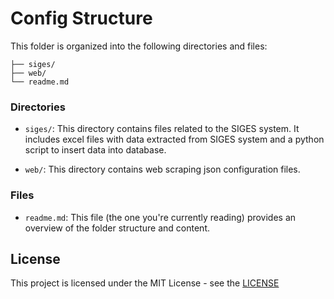 # Config Structure

This folder is organized into the following directories and files:

```
├── siges/
├── web/
└── readme.md
```

### Directories

- `siges/`: This directory contains files related to the SIGES system. It includes excel files with data extracted from SIGES system and a python script to insert data into database.

- `web/`: This directory contains web scraping json configuration files.

### Files

- `readme.md`: This file (the one you're currently reading) provides an overview of the folder structure and content.

## License

This project is licensed under the MIT License - see the [LICENSE](../../LICENSE)
